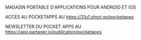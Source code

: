MAGASIN PORTABLE D'APPLICATIONS POUR ANDROID ET IOS

ACCES AU POCKETAPPS AU https://31u1.short.gy/pocketapps

NEWSLETTER DU POCKET APPS AU https://app.partager.io/publication/pocketapps
